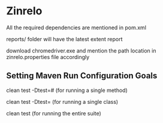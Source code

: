 # Zinrelo

All the required dependencies are mentioned in pom.xml

reports/ folder will have the latest extent report

download chromedriver.exe and mention the path location in zinrelo.properties file accordingly

## Setting Maven Run Configuration Goals

clean test -Dtest=<classname>#<methodname> (for running a single method)
  
clean test -Dtest=<classname> (for running a single class)
  
clean test (for running the entire suite)
